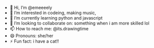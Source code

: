 - 👋 Hi, I’m @emeeeely
- 👀 I’m interested in codeing, making music, 
- 🌱 I’m currently learning python and javascript
- 💞️ I’m looking to collaborate on: something when i am more skilled lol
- 📫 How to reach me: @its.drawingtime
- 😄 Pronouns: she/her
- ⚡ Fun fact: i have a cat!!

<!---
emeeeely/emeeeely is a ✨ special ✨ repository because its `README.md` (this file) appears on your GitHub profile.
You can click the Preview link to take a look at your changes.
--->
